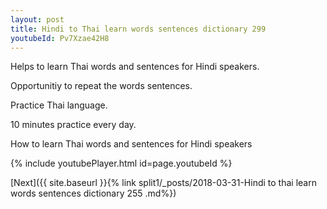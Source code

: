 ```yaml
---
layout: post
title: Hindi to Thai learn words sentences dictionary 299 
youtubeId: Pv7Xzae42H8
---
```

 
 
Helps to learn Thai words and sentences for Hindi speakers.

Opportunitiy to repeat the words sentences. 

Practice Thai language. 
 
10 minutes practice every day. 
 
How to learn Thai words and sentences for Hindi speakers 
 
{% include youtubePlayer.html id=page.youtubeId %}
 
 
[Next]({{ site.baseurl }}{% link  split1/_posts/2018-03-31-Hindi to thai learn words sentences dictionary 255 .md%})
 
